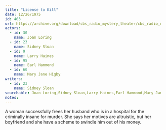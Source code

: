 ```yaml
---
title: "License to Kill"
date: 12/26/1975
id: 403
url: https://archive.org/download/cbs_radio_mystery_theater/cbs_radio_mystery_theater-0401-0450.zip/cbs_radio_mystery_theater-0401-0450%2Fcbsrmt_0403_license_to_kill.mp3
actors:  
  - id: 30
    name: Joan Loring  
  - id: 23
    name: Sidney Sloan  
  - id: 9
    name: Larry Haines  
  - id: 95
    name: Earl Hammond  
  - id: 60
    name: Mary Jane Higby
writers:  
  - id: 23
    name: Sidney Sloan
searchable: Joan Loring,Sidney Sloan,Larry Haines,Earl Hammond,Mary Jane Higby Sidney Sloan
notes:  
---
```

A woman successfully frees her husband who is in a hospital for the criminally insane for murder. She says her motives are altruistic, but her boyfriend and she have a scheme to swindle him out of his money.